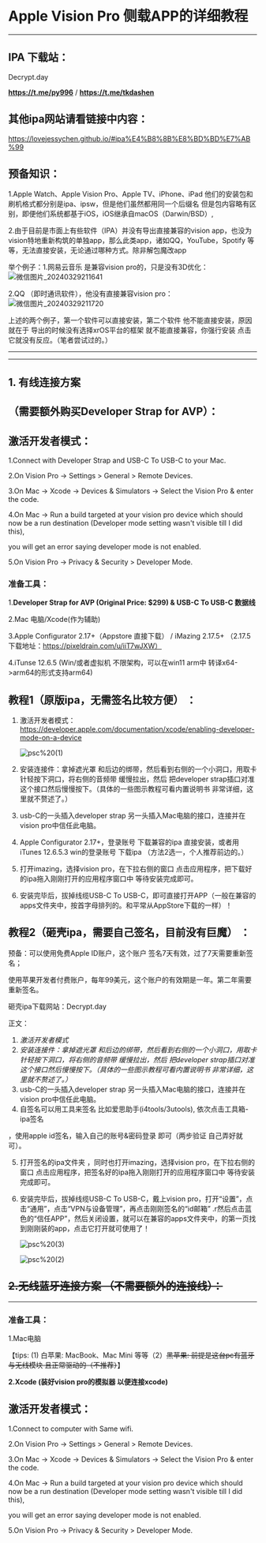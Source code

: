 # Apple Vision Pro 侧载APP的详细教程

----

## IPA 下载站：

Decrypt.day

**https://t.me/py996** / **https://t.me/tkdashen**

## 其他ipa网站请看链接中内容：

https://lovejessychen.github.io/#ipa%E4%B8%8B%E8%BD%BD%E7%AB%99



## 预备知识：

1.Apple Watch、Apple Vision Pro、Apple TV、iPhone、iPad 他们的安装包和刷机格式都分别是ipa、ipsw，但是他们虽然都用同一个后缀名 但是包内容略有区别，即便他们系统都基于iOS，iOS继承自macOS（Darwin/BSD）,

2.由于目前是市面上有些软件（IPA）并没有导出直接兼容的vision app，也没为vision特地重新构筑的单独app，那么此类app，诸如QQ，YouTube，Spotify 等等，无法直接安装，无论通过哪种方式。除非解包魔改app

举个例子：1.网易云音乐 是兼容vision pro的，只是没有3D优化：![微信图片_20240329211641](微信图片_20240329211641.jpg)



2.QQ （即时通讯软件），他没有直接兼容vision pro：![微信图片_20240329211720](微信图片_20240329211720.jpg)



上述的两个例子，第一个软件可以直接安装，第二个软件 他不能直接安装，原因就在于 导出的时候没有选择xrOS平台的框架 就不能直接兼容，你强行安装 点击它就没有反应。（笔者尝试过的。）





---

---

## 1. 有线连接方案

## （需要额外购买Developer Strap for AVP）：

## 激活开发者模式：

1.Connect with Developer Strap and USB-C To USB-C to your Mac.

2.On Vision Pro -> Settings > General > Remote Devices.

3.On Mac -> Xcode -> Devices & Simulators -> Select the Vision Pro & enter the code.

4.On Mac -> Run a build targeted at your vision pro device which should now be a run destination (Developer mode setting wasn't visible till I did this), 

you will get an error saying developer mode is not enabled.

5.On Vision Pro -> Privacy & Security > Developer Mode.



### 准备工具：

1.**Developer Strap for AVP (Original Price: $299) & USB-C To USB-C 数据线**

2.Mac 电脑/Xcode(作为辅助)

3.Apple Configurator 2.17+（Appstore 直接下载） / iMazing 2.17.5+ （2.17.5 下载地址：https://pixeldrain.com/u/iiT7wJXW）

4.iTunse 12.6.5 (Win/或者虚拟机 不限架构，可以在win11 arm中 转译x64->arm64的形式支持arm64)



## 教程1（原版ipa，无需签名比较方便） ：

1. 激活开发者模式：https://developer.apple.com/documentation/xcode/enabling-developer-mode-on-a-device

   ![psc%20(1)](psc%20(1).jpg)

2. 安装连接件：拿掉遮光罩 和后边的绑带，然后看到右侧的一个小洞口，用取卡针轻按下洞口，将右侧的音频带 缓慢拉出，然后 把developer strap插口对准这个接口然后慢慢按下。（具体的一些图示教程可看内置说明书 非常详细，这里就不赘述了。）

3. usb-C的一头插入developer strap 另一头插入Mac电脑的接口，连接并在vision pro中信任此电脑。

4. Apple Configurator 2.17+，登录账号 下载兼容的ipa 直接安装，或者用iTunes 12.6.5.3 win的登录账号 下载ipa （方法2选一，个人推荐前边的。）

5. 打开imazing，选择vision pro，在下拉右侧的窗口 点击应用程序，把下载好的ipa拖入刚刚打开的应用程序窗口中 等待安装完成即可。

6. 安装完毕后，拔掉线缆USB-C To USB-C，即可直接打开APP（一般在兼容的apps文件夹中，按首字母排列的。和平常从AppStore下载的一样）！





## 教程2（砸壳ipa，需要自己签名，目前没有巨魔） ：

预备：可以使用免费Apple ID账户，这个账户 签名7天有效，过了7天需要重新签名；

使用苹果开发者付费账户，每年99美元，这个账户的有效期是一年。第二年需要重新签名。

砸壳ipa下载网站：Decrypt.day

正文：

1. *激活开发者模式*
2. *安装连接件：拿掉遮光罩 和后边的绑带，然后看到右侧的一个小洞口，用取卡针轻按下洞口，将右侧的音频带 缓慢拉出，然后 把developer strap插口对准这个接口然后慢慢按下。（具体的一些图示教程可看内置说明书 非常详细，这里就不赘述了。）*
3. usb-C的一头插入developer strap 另一头插入Mac电脑的接口，连接并在vision pro中信任此电脑。
4. 自签名可以用工具来签名 比如爱思助手(i4tools/3utools), 依次点击工具箱-ipa签名

，使用apple id签名，输入自己的账号&密码登录 即可（两步验证 自己弄好就可）。

5. 打开签名的ipa文件夹 ，同时也打开imazing，选择vision pro，在下拉右侧的窗口 点击应用程序，把签名好的ipa拖入刚刚打开的应用程序窗口中 等待安装完成即可。

6. 安装完毕后，拔掉线缆USB-C To USB-C，戴上vision pro，打开“设置”，点击“通用”，点击“VPN与设备管理”，再点击刚刚签名的“id邮箱” .r然后点击蓝色的“信任APP”，然后关闭设置，就可以在兼容的apps文件夹中，的第一页找到刚刚装的app，点击它打开就可使用了！

   ![psc%20(3)](psc%20(3).jpg)

   ![psc%20(2)](psc%20(2).jpg)







## ~~2.无线蓝牙连接方案 （不需要额外的连接线）：~~

----

### 准备工具：

1.Mac电脑

【tips: (1) 白苹果: MacBook、Mac Mini 等等（2）~~黑苹果: 前提是这台pc有蓝牙与无线模块 且正常驱动的（不推荐）~~】

**2.Xcode (装好vision pro的模拟器 以便连接xcode)**



## 激活开发者模式：

1.Connect to computer with Same wifi.

2.On Vision Pro -> Settings > General > Remote Devices.

3.On Mac -> Xcode -> Devices & Simulators -> Select the Vision Pro & enter the code.

4.On Mac -> Run a build targeted at your vision pro device which should now be a run destination (Developer mode setting wasn't visible till I did this), 

you will get an error saying developer mode is not enabled.

5.On Vision Pro -> Privacy & Security > Developer Mode.

